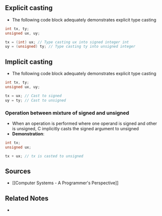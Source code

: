 ## Explicit casting
- The following code block adequately demonstrates explicit type casting
```c
int tx, ty;
unsigned ux, uy;

tx = (int) ux; // Type casting ux into signed integer int
uy = (unsigned) ty; // Type casting ty into unsigned integer
```

## Implicit casting
- The following code block adequately demonstrates explicit type casting
```c
int tx, ty;
unsigned ux, uy;

tx = ux; // Cast to signed
uy = ty; // Cast to unsigned
```

### Operation between mixture of signed and unsigned
- When an operation is performed where one operand is signed and other is unsigned, C implicitly casts the signed argument to unsigned
- **Demonstration**:
```c
int tx;
unsigned ux;

tx + ux; // tx is casted to unsigned
```

## Sources
- [[Computer Systems - A Programmer's Perspective]]

## Related Notes
- 